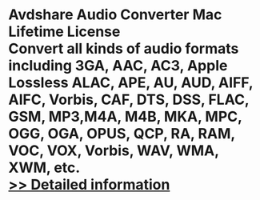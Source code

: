 # Avdshare Audio Converter Mac Lifetime License<br />Convert all kinds of audio formats including 3GA, AAC, AC3, Apple Lossless ALAC, APE, AU, AUD, AIFF, AIFC, Vorbis, CAF, DTS, DSS, FLAC, GSM, MP3,M4A, M4B, MKA, MPC, OGG, OGA, OPUS, QCP, RA, RAM, VOC, VOX, Vorbis, WAV, WMA, XWM, etc.<br />[>> Detailed information](https://secure.shareit.com/shareit/product.html?productid=300739787&affiliateid=200057808)